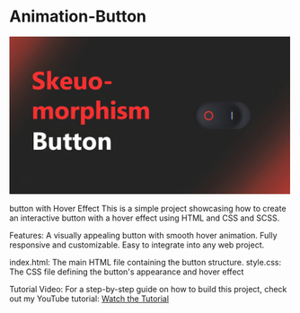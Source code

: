 # Animation-Button

<img style="width: 500px;" src='Baner Button2.jpg'>

button with Hover Effect This is a simple project showcasing how to create an interactive button with a hover effect using HTML and CSS and SCSS.

Features: A visually appealing button with smooth hover animation. Fully responsive and customizable. Easy to integrate into any web project.

index.html: The main HTML file containing the button structure. style.css: The CSS file defining the button's appearance and hover effect

Tutorial Video: For a step-by-step guide on how to build this project, check out my YouTube tutorial:
[Watch the Tutorial](https://youtu.be/hSX7YExjEzo)
